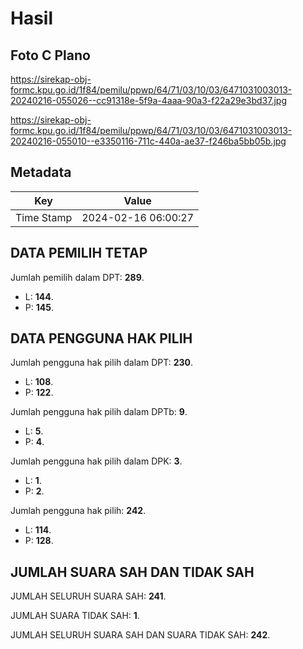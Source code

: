 # Hasil

## Foto C Plano

https://sirekap-obj-formc.kpu.go.id/1f84/pemilu/ppwp/64/71/03/10/03/6471031003013-20240216-055026--cc91318e-5f9a-4aaa-90a3-f22a29e3bd37.jpg

https://sirekap-obj-formc.kpu.go.id/1f84/pemilu/ppwp/64/71/03/10/03/6471031003013-20240216-055010--e3350116-711c-440a-ae37-f246ba5bb05b.jpg


## Metadata

| Key        | Value               |
| ---------- | ------------------- |
| Time Stamp | 2024-02-16 06:00:27 |


## DATA PEMILIH TETAP

Jumlah pemilih dalam DPT: **289**.
 * L: **144**.
 * P: **145**.

## DATA PENGGUNA HAK PILIH

Jumlah pengguna hak pilih dalam DPT: **230**.
 * L: **108**.
 * P: **122**.

Jumlah pengguna hak pilih dalam DPTb: **9**.
 * L: **5**.
 * P: **4**.

Jumlah pengguna hak pilih dalam DPK: **3**.
 * L: **1**.
 * P: **2**.

Jumlah pengguna hak pilih: **242**.
 * L: **114**.
 * P: **128**.

## JUMLAH SUARA SAH DAN TIDAK SAH

JUMLAH SELURUH SUARA SAH: **241**.

JUMLAH SUARA TIDAK SAH: **1**.

JUMLAH SELURUH SUARA SAH DAN SUARA TIDAK SAH: **242**.


